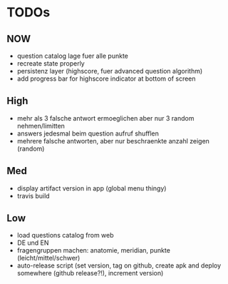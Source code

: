 
# TODOs

## NOW
* question catalog lage fuer alle punkte
* recreate state properly
* persistenz layer (highscore, fuer advanced question algorithm)
* add progress bar for highscore indicator at bottom of screen

## High
* mehr als 3 falsche antwort ermoeglichen aber nur 3 random nehmen/limitten
* answers jedesmal beim question aufruf shufflen
* mehrere falsche antworten, aber nur beschraenkte anzahl zeigen (random)

## Med
* display artifact version in app (global menu thingy)
* travis build

## Low
* load questions catalog from web
* DE und EN
* fragengruppen machen: anatomie, meridian, punkte (leicht/mittel/schwer)
* auto-release script (set version, tag on github, create apk and deploy somewhere (github release?!), increment version)
